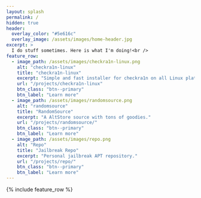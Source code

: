 ```yaml
---
layout: splash
permalink: /
hidden: true
header:
  overlay_color: "#5e616c"
  overlay_image: /assets/images/home-header.jpg
excerpt: >
  I do stuff sometimes. Here is what I'm doing!<br />
feature_row:
  - image_path: /assets/images/checkra1n-linux.png
    alt: "checkra1n-linux"
    title: "checkra1n-linux"
    excerpt: "Simple and fast installer for checkra1n on all Linux platforms"
    url: "/projects/checkra1n-linux"
    btn_class: "btn--primary"
    btn_label: "Learn more"
  - image_path: /assets/images/randomsource.png
    alt: "randomsource"
    title: "RandomSource"
    excerpt: "A AltStore source with tons of goodies."
    url: "/projects/randomsource/"
    btn_class: "btn--primary"
    btn_label: "Learn more"
  - image_path: /assets/images/repo.png
    alt: "Repo"
    title: "Jailbreak Repo"
    excerpt: "Personal jailbreak APT repository."
    url: "/projects/repo/"
    btn_class: "btn--primary"
    btn_label: "Learn more"
---
```


{% include feature_row %}

